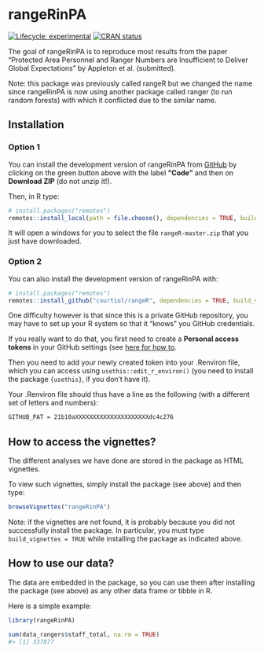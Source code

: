 
<!-- README.md is generated from README.Rmd. Please edit that file -->

# rangeRinPA

<!-- badges: start -->

[![Lifecycle:
experimental](https://img.shields.io/badge/lifecycle-experimental-orange.svg)](https://lifecycle.r-lib.org/articles/stages.html#experimental)
[![CRAN
status](https://www.r-pkg.org/badges/version/rangeR)](https://CRAN.R-project.org/package=rangeR)
<!-- badges: end -->

The goal of rangeRinPA is to reproduce most results from the paper
“Protected Area Personnel and Ranger Numbers are Insufficient to Deliver
Global Expectations” by Appleton et al. (submitted).

Note: this package was previously called rangeR but we changed the name
since rangeRinPA is now using another package called ranger (to run
random forests) with which it conflicted due to the similar name.

## Installation

### Option 1

You can install the development version of rangeRinPA from
[GitHub](https://github.com/) by clicking on the green button above with
the label **“Code”** and then on **Download ZIP** (do not unzip it!).

Then, in R type:

``` r
# install.packages("remotes")
remotes::install_local(path = file.choose(), dependencies = TRUE, build = TRUE, build_vignettes = TRUE)
```

It will open a windows for you to select the file `rangeR-master.zip`
that you just have downloaded.

### Option 2

You can also install the development version of rangeRinPA with:

``` r
# install.packages("remotes")
remotes::install_github("courtiol/rangeR", dependencies = TRUE, build_vignettes = TRUE)
```

One difficulty however is that since this is a private GitHub
repository, you may have to set up your R system so that it “knows” you
GitHub credentials.

If you really want to do that, you first need to create a **Personal
access tokens** in your GitHub settings (see [here for how
to](https://docs.github.com/en/github/authenticating-to-github/creating-a-personal-access-token).

Then you need to add your newly created token into your .Renviron file,
which you can access using `usethis::edit_r_environ()` (you need to
install the package `{usethis}`, if you don’t have it).

Your .Renviron file should thus have a line as the following (with a
different set of letters and numbers):

``` txt
GITHUB_PAT = 21b10aXXXXXXXXXXXXXXXXXXXXXdc4c276
```

## How to access the vignettes?

The different analyses we have done are stored in the package as HTML
vignettes.

To view such vignettes, simply install the package (see above) and then
type:

``` r
browseVignettes("rangeRinPA")
```

Note: if the vignettes are not found, it is probably because you did not
successfully install the package. In particular, you must type
`build_vignettes = TRUE` while installing the package as indicated
above.

## How to use our data?

The data are embedded in the package, so you can use them after
installing the package (see above) as any other data frame or tibble in
R.

Here is a simple example:

``` r
library(rangeRinPA)

sum(data_rangers$staff_total, na.rm = TRUE)
#> [1] 337877
```
